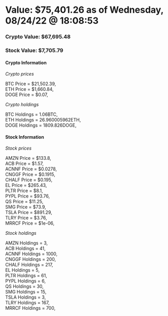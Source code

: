 # Value: $75,401.26 as of Wednesday, 08/24/22 @ 18:08:53 

### Crypto Value: $67,695.48

### Stock Value: $7,705.79

#### Crypto Information 
*Crypto prices* 

BTC Price = $21,502.39,  
ETH Price = $1,660.84,  
DOGE Price = $0.07,  


*Crypto holdings* 

BTC Holdings = 1.06BTC,  
ETH Holdings = 26.960005962ETH,  
DOGE Holdings = 1809.826DOGE,  


#### Stock Information 

*Stock prices* 

AMZN Price = $133.8,  
ACB Price = $1.57,  
ACNNF Price = $0.0278,  
CNGGF Price = $0.1915,  
CHALF Price = $0.195,  
EL Price = $265.43,  
PLTR Price = $8.1,  
PYPL Price = $93.76,  
QS Price = $11.25,  
SMG Price = $73.9,  
TSLA Price = $891.29,  
TLRY Price = $3.76,  
MRRCF Price = $1e-06,  


*Stock holdings* 

AMZN Holdings = 3,  
ACB Holdings = 41,  
ACNNF Holdings = 1000,  
CNGGF Holdings = 200,  
CHALF Holdings = 217,  
EL Holdings = 5,  
PLTR Holdings = 61,  
PYPL Holdings = 6,  
QS Holdings = 30,  
SMG Holdings = 15,  
TSLA Holdings = 3,  
TLRY Holdings = 167,  
MRRCF Holdings = 700,  



